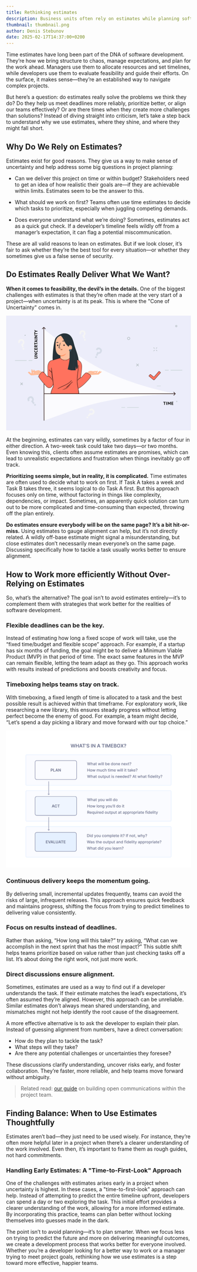 ```yaml
---
title: Rethinking estimates
description: Business units often rely on estimates while planning software development or calculating the development cost. Read about a better way to achieve your development goals.
thumbnail: thumbnail.png
author: Denis Stebunov
date: 2025-02-17T14:37:00+0200
---
```


Time estimates have long been part of the DNA of software development.
They’re how we bring structure to chaos, manage expectations, and plan
for the work ahead. Managers use them to allocate resources and set timelines,
while developers use them to evaluate feasibility and guide their efforts.
On the surface, it makes sense—they’re an established way to navigate complex projects.

But here’s a question: do estimates really solve the problems we think
they do? Do they help us meet deadlines more reliably, prioritize better,
or align our teams effectively? Or are there times when they create more
challenges than solutions? Instead of diving straight into criticism,
let’s take a step back to understand why we use estimates, where they
shine, and where they might fall short.

## Why Do We Rely on Estimates?

Estimates exist for good reasons. They give us a way to make sense of
uncertainty and help address some big questions in project planning:

- Can we deliver this project on time or within budget?
Stakeholders need to get an idea of how realistic their goals are—if
they are achievable within limits. Estimates seem to be the answer to this.

- What should we work on first?
Teams often use time estimates to decide which tasks to prioritize,
especially when juggling competing demands.

- Does everyone understand what we’re doing?
Sometimes, estimates act as a quick gut check. If a developer’s
timeline feels wildly off from a manager’s expectation, it can
flag a potential miscommunication.

These are all valid reasons to lean on estimates. But if we
look closer, it’s fair to ask whether they’re the best tool
for every situation—or whether they sometimes give us a false
sense of security.

## Do Estimates Really Deliver What We Want?

**When it comes to feasibility, the devil’s in the details.**
One of the biggest challenges with estimates is that they’re often
made at the very start of a project—when uncertainty is at its peak.
This is where the "Cone of Uncertainty" comes in. 

![Cone of Uncertainty in web development](uncertainty.png)

At the beginning, estimates can vary wildly, sometimes by a factor of
four in either direction. A two-week task could take two days—or two
months. Even knowing this, clients often assume estimates are promises, 
which can lead to unrealistic expectations and frustration when things
inevitably go off track.

**Prioritizing seems simple, but in reality, it is complicated.**
Time estimates are often used to decide what to work on first. If Task A
takes a week and Task B takes three, it seems logical to do Task A first.
But this approach focuses only on time, without factoring in things like
complexity, dependencies, or impact. Sometimes, an apparently quick solution
can turn out to be more complicated and time-consuming than expected, throwing
off the plan entirely.

**Do estimates ensure everybody will be on the same page? It’s a bit hit-or-miss.**
Using estimates to gauge alignment can help, but it’s not directly related.
A wildly off-base estimate might signal a misunderstanding, but close estimates
don’t necessarily mean everyone’s on the same page. Discussing specifically
how to tackle a task usually works better to ensure alignment.

## How to Work more efficiently Without Over-Relying on Estimates

So, what’s the alternative? The goal isn’t to avoid estimates entirely—it’s
to complement them with strategies that work better for the realities of
software development.

### Flexible deadlines can be the key.

Instead of estimating how long a fixed scope of work will take, use the
“fixed time/budget and flexible scope” approach. For example, if a startup
has six months of funding, the goal might be to deliver a Minimum Viable Product
(MVP) in that period of time. The exact same features in the MVP can remain flexible,
letting the team adapt as they go. This approach works with results instead of
predictions and boosts creativity and focus.

### Timeboxing helps teams stay on track.

With timeboxing, a fixed length of time is allocated to a task and the best possible
result is achieved within that timeframe. For exploratory work, like researching
a new library, this ensures steady progress without letting perfect become the
enemy of good. For example, a team might decide, “Let’s spend a day picking
a library and move forward with our top choice.”

![Timeboxing for custom software development](timebox.png)

### Continuous delivery keeps the momentum going.

By delivering small, incremental updates frequently, teams can avoid the risks
of large, infrequent releases. This approach ensures quick feedback and maintains
progress, shifting the focus from trying to predict timelines to delivering
value consistently.

### Focus on results instead of deadlines.

Rather than asking, “How long will this take?” try asking, “What can we accomplish
in the next sprint that has the most impact?” This subtle shift helps teams
prioritize based on value rather than just checking tasks off a list. It’s about
doing the right work, not just more work.

### Direct discussions ensure alignment.

Sometimes, estimates are used as a way to find out if a developer understands
the task. If their estimate matches the lead’s expectations, it’s often assumed
they’re aligned. However, this approach can be unreliable. Similar estimates
don’t always mean shared understanding, and mismatches might not help identify
the root cause of the disagreement.

A more effective alternative is to ask the developer to explain their plan.
Instead of guessing alignment from numbers, have a direct conversation:
- How do they plan to tackle the task?
- What steps will they take?
- Are there any potential challenges or uncertainties they foresee?

These discussions clarify understanding, uncover risks early, and foster
collaboration. They’re faster, more reliable, and help teams move forward
without ambiguity.

>Related read: [our guide](https://ivelum.com/blog/why-public-chats-are-better-than-direct-messages/) on building open communications within the project team.

## Finding Balance: When to Use Estimates Thoughtfully

Estimates aren’t bad—they just need to be used wisely. For instance, they’re
often more helpful later in a project when there’s a clearer understanding of
the work involved. Even then, it’s important to frame them as rough guides, not hard commitments.

### Handling Early Estimates: A "Time-to-First-Look" Approach

One of the challenges with estimates arises early in a project when
uncertainty is highest. In these cases, a "time-to-first-look" approach can
help. Instead of attempting to predict the entire timeline upfront, developers
can spend a day or two exploring the task. This initial effort provides a
clearer understanding of the work, allowing for a more informed estimate.
By incorporating this practice, teams can plan better without locking themselves
into guesses made in the dark.

The point isn’t to avoid planning—it’s to plan smarter. When we focus less
on trying to predict the future and more on delivering meaningful outcomes,
we create a development process that works better for everyone involved.
Whether you’re a developer looking for a better way to work or a manager
trying to meet project goals, rethinking how we use estimates is a step
toward more effective, happier teams.
